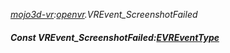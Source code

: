 _[mojo3d-vr](../../modules/mojo3d-vr/mojo3d-vr-module.md):[openvr](openvr:).VREvent\_ScreenshotFailed_
##### Const VREvent\_ScreenshotFailed:[EVREventType](../../modules/mojo3d-vr/openvr-evreventtype.md)
